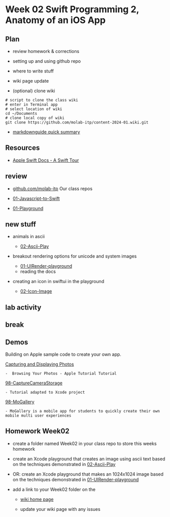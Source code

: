# Week 02 Swift Programming 2, Anatomy of an iOS App

<!-- ## Review last week -->

<!-- - [01-MoLab-Notes](https://github.com/molab-itp/content-2024-01/blob/main/assets/01-MoLab-Notes.pdf) -->

## Plan

- review homework & corrections

- setting up and using github repo

- where to write stuff

- wiki page update

- (optional) clone wiki

```
# script to clone the class wiki
# enter in Terminal app
# select location of wiki
cd ~/Documents
# clone local copy of wiki
git clone https://github.com/molab-itp/content-2024-01.wiki.git
```

- [markdownguide quick summary](https://www.markdownguide.org/cheat-sheet/)

## Resources

- [Apple Swift Docs - A Swift Tour](https://docs.swift.org/swift-book/documentation/the-swift-programming-language/guidedtour/)
<!-- - [Apple Swift Docs - for developer](https://developer.apple.com/documentation/swift) -->

## review

- [github.com/molab-itp](https://github.com/molab-itp) Our class repos

- [01-Javascript-to-Swift](https://github.com/molab-itp/01-Javascript-to-Swift)

- [01-Playground](https://github.com/molab-itp/01-Playground)

## new stuff

- animals in ascii

  - [02-Ascii-Play](https://github.com/molab-itp/02-Ascii-Play)

- breakout rendering options for unicode and system images

  - [01-UIRender-playground](https://github.com/molab-itp/01-UIRender-playground)
  - reading the docs

- creating an icon in swiftui in the playground

  - [02-Icon-Image](https://github.com/molab-itp/02-Icon-Image)

## lab activity

## break

## Demos

Building on Apple sample code to create your own app.

[Capturing and Displaying Photos](https://developer.apple.com/tutorials/sample-apps/capturingphotos-browsephotos)

    -  Browsing Your Photos - Apple Tutorial Tutorial

[98-CaptureCameraStorage](https://github.com/molab-itp/98-CaptureCameraStorage)

    - Tutorial adapted to Xcode project

[98-MoGallery](https://github.com/molab-itp/98-MoGallery)

    - MoGallery is a mobile app for students to quickly create their own mobile multi user experiences

## Homework Week02

- create a folder named Week02 in your class repo to store this weeks homework

- create an Xcode playground that creates an image using ascii text based on the techniques demonstrated in
  [02-Ascii-Play](https://github.com/molab-itp/02-Ascii-Play)
- OR: create an Xcode playground that makes an 1024x1024 image based on the techniques demonstrated in
  [01-UIRender-playground](https://github.com/molab-itp/01-UIRender-playground)

- add a link to your Week02 folder on the

  - [wiki home page](https://github.com/molab-itp/content-2024-01/wiki#week-02-homework)

  - update your wiki page with any issues
